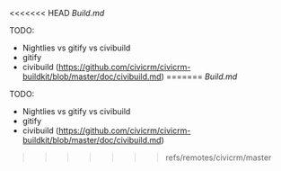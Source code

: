 <<<<<<< HEAD
*Build.md*

TODO:

 * Nightlies vs gitify vs civibuild
 * gitify
 * civibuild (https://github.com/civicrm/civicrm-buildkit/blob/master/doc/civibuild.md)
=======
*Build.md*

TODO:

 * Nightlies vs gitify vs civibuild
 * gitify
 * civibuild (https://github.com/civicrm/civicrm-buildkit/blob/master/doc/civibuild.md)
>>>>>>> refs/remotes/civicrm/master
